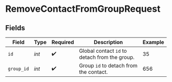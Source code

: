 # RemoveContactFromGroupRequest


## Fields

| Field                                         | Type                                          | Required                                      | Description                                   | Example                                       |
| --------------------------------------------- | --------------------------------------------- | --------------------------------------------- | --------------------------------------------- | --------------------------------------------- |
| `id`                                          | *int*                                         | :heavy_check_mark:                            | Global contact `id` to detach from the group. | 35                                            |
| `group_id`                                    | *int*                                         | :heavy_check_mark:                            | Group `id` to detach from the contact.        | 656                                           |